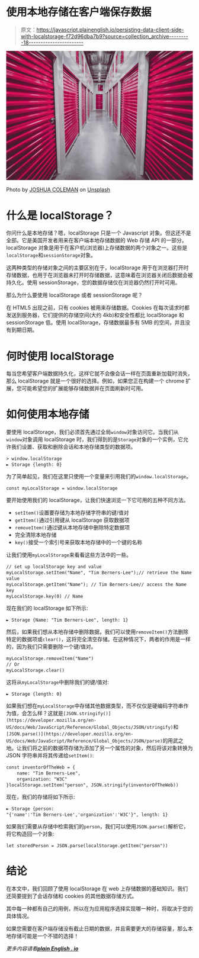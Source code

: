 # 使用本地存储在客户端保存数据

> 原文：<https://javascript.plainenglish.io/persisting-data-client-side-with-localstorage-f72d96dba7b9?source=collection_archive---------18----------------------->

![](img/1a8de465dc4f3aab87a4b166d675e5e8.png)

Photo by [JOSHUA COLEMAN](https://unsplash.com/@joshstyle?utm_source=medium&utm_medium=referral) on [Unsplash](https://unsplash.com?utm_source=medium&utm_medium=referral)

# 什么是 localStorage？

你问什么是本地存储？嗯，localStorage 只是一个 Javascript 对象。但这还不是全部。它是美国开发者用来在客户端本地存储数据的 Web 存储 API 的一部分。localStorage 对象是用于在客户机(浏览器)上存储数据的两个对象之一。这些是`localStorage`和`sessionStorage`对象。

这两种类型的存储对象之间的主要区别在于，localStorage 用于在浏览器打开时存储数据，也用于在浏览器未打开时存储数据，这意味着在浏览器关闭后数据会被持久化。使用 sessionStorage，您的数据存储仅在浏览器仍然打开时可用。

那么为什么要使用 localStorage 或者 sessionStorage 呢？

在 HTML5 出现之前，只有 cookies 被用来存储数据。Cookies 在每次请求时都发送到服务器，它们提供的存储空间(大约 4kb)和安全性都比 localStorage 和 sessionStorage 低。使用 localStorage，存储数据最多有 5MB 的空间，并且没有到期日期。

# 何时使用 localStorage

每当您希望客户端数据持久化，这样它就不会像会话一样在页面重新加载时消失，那么 localStorage 就是一个很好的选择。例如，如果您正在构建一个 chrome 扩展，您可能希望您的扩展能够存储数据并在页面刷新时可用。

# 如何使用本地存储

要使用 localStorage，我们必须首先通过全局`window`对象访问它。当我们从`window`对象调用 localStorage 时，我们得到的是`Storage`对象的一个实例，它允许我们设置、获取和删除会话和本地存储类型的数据项。

```
> window.localStorage
► Storage {length: 0}
```

为了简单起见，我们在这里只使用一个变量来引用我们的`window.localStorage`。

```
const myLocalStorage = window.localStorage
```

要开始使用我们的 localStorage，让我们快速浏览一下它可用的五种不同方法。

*   `setItem()`设置要存储为本地存储字符串的键/值对
*   `getItem()`通过引用键从 localStorage 获取数据项
*   `removeItem()`通过键从本地存储中删除特定数据项
*   完全清除本地存储
*   `key()`接受一个索引号来获取本地存储中的一个键的名称

让我们使用`myLocalStorage`来看看这些方法中的一些。

```
// set up localStorage key and value
myLocalStorage.setItem("Name", "Tim Berners-Lee");// retrieve the Name value
myLocalStorage.getItem("Name"); // Tim Berners-Lee// access the Name key
myLocalStorage.key(0) // Name
```

现在我们的 localStorage 如下所示:

```
► Storage {Name: "Tim Berners-Lee", length: 1}
```

然后，如果我们想从本地存储中删除数据，我们可以使用`removeItem()`方法删除特定的数据项或`clear()`，这将完全清空存储。在这种情况下，两者的作用是一样的，因为我们只需要删除一个键/值对。

```
myLocalStorage.removeItem("Name")
// Or
myLocalStorage.clear()
```

这将从`myLocalStorage`中删除我们的键/值对:

```
► Storage {length: 0}
```

如果我们想在`myLocalStorage`中存储其他数据类型，而不仅仅是硬编码字符串作为值，会怎么样？这就是`[JSON.stringify()](https://developer.mozilla.org/en-US/docs/Web/JavaScript/Reference/Global_Objects/JSON/stringify)`和`[JSON.parse()](https://developer.mozilla.org/en-US/docs/Web/JavaScript/Reference/Global_Objects/JSON/parse)`的用武之地。让我们将之前的数据项存储为添加了另一个属性的对象，然后将该对象转换为 JSON 字符串并将其传递给`setItem()`:

```
const inventorOfTheWeb = {
    name: "Tim Berners-Lee",
    organization: "W3C"
}localStorage.setItem("person", JSON.stringify(inventorOfTheWeb))
```

现在，我们的存储将如下所示:

```
► Storage {person: 
"{'name':'Tim Berners-Lee','organization':'W3C'}", length: 1}
```

如果我们需要从存储中检索我们的`person`，我们可以使用`JSON.parse()`解析它，将它构造回一个对象:

```
let storedPerson = JSON.parse(localStorage.getItem("person"))
```

# 结论

在本文中，我们回顾了使用 localStorage 在 web 上存储数据的基础知识。我们还简要提到了会话存储和 cookies 的其他数据存储方式。

其中每一种都有自己的用例，所以在为应用程序选择实现哪一种时，将取决于您的具体情况。

如果您需要在客户端存储没有截止日期的数据，并且需要更大的存储容量，那么本地存储可能是一个不错的选择！

*更多内容请看*[***plain English . io***](http://plainenglish.io)